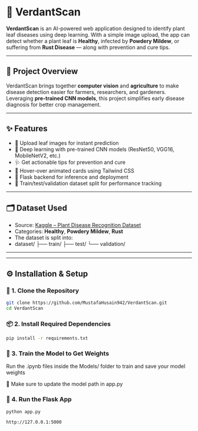 # 🌱 VerdantScan

**VerdantScan** is an AI-powered web application designed to identify plant leaf diseases using deep learning. With a simple image upload, the app can detect whether a plant leaf is **Healthy**, infected by **Powdery Mildew**, or suffering from **Rust Disease** — along with prevention and cure tips.

---

## 📌 Project Overview

VerdantScan brings together **computer vision** and **agriculture** to make disease detection easier for farmers, researchers, and gardeners. Leveraging **pre-trained CNN models**, this project simplifies early disease diagnosis for better crop management.

---

## ✨ Features

- 📸 Upload leaf images for instant prediction
- 🧠 Deep learning with pre-trained CNN models (ResNet50, VGG16, MobileNetV2, etc.)
- 🩺 Get actionable tips for prevention and cure
- 🎨 Hover-over animated cards using Tailwind CSS
- 🧪 Flask backend for inference and deployment
- 📂 Train/test/validation dataset split for performance tracking

---

## 🗂 Dataset Used

- Source: [Kaggle – Plant Disease Recognition Dataset](https://www.kaggle.com/datasets/rashikrahmanpritom/plant-disease-recognition-dataset)
- Categories: **Healthy**, **Powdery Mildew**, **Rust**
- The dataset is split into:
- dataset/ ├── train/ ├── test/ └── validation/

---


---

## ⚙️ Installation & Setup

### 📁 1. Clone the Repository

```bash
git clone https://github.com/MustafaHusain942/VerdantScan.git
cd VerdantScan
```

### 📦 2. Install Required Dependencies

```bash
pip install -r requirements.txt 
```

### 🧠 3. Train the Model to Get Weights

Run the .ipynb files inside the Models/ folder to train and save your model weights

🔁 Make sure to update the model path in app.py

### 🚀 4. Run the Flask App

```bash
python app.py
```
```bash
http://127.0.0.1:5000
```


